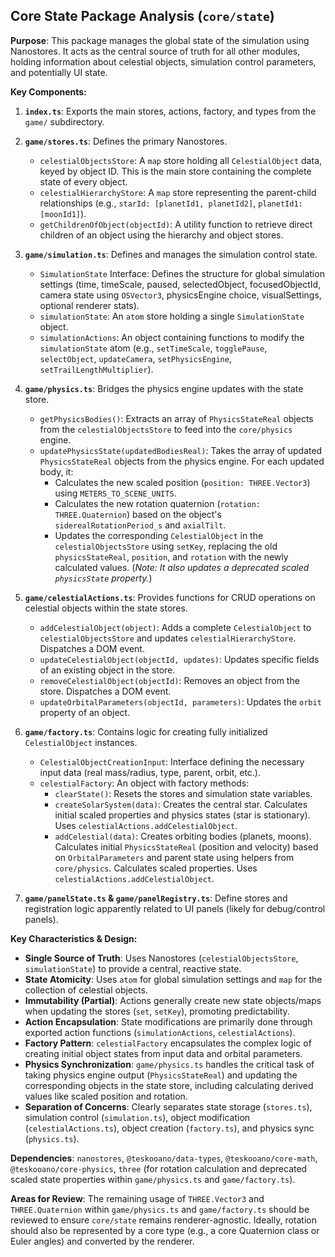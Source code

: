 ## Core State Package Analysis (`core/state`)

**Purpose**: This package manages the global state of the simulation using Nanostores. It acts as the central source of truth for all other modules, holding information about celestial objects, simulation control parameters, and potentially UI state.

**Key Components:**

1.  **`index.ts`**: Exports the main stores, actions, factory, and types from the `game/` subdirectory.

2.  **`game/stores.ts`**: Defines the primary Nanostores.

    - `celestialObjectsStore`: A `map` store holding all `CelestialObject` data, keyed by object ID. This is the main store containing the complete state of every object.
    - `celestialHierarchyStore`: A `map` store representing the parent-child relationships (e.g., `starId: [planetId1, planetId2]`, `planetId1: [moonId1]`).
    - `getChildrenOfObject(objectId)`: A utility function to retrieve direct children of an object using the hierarchy and object stores.

3.  **`game/simulation.ts`**: Defines and manages the simulation control state.

    - `SimulationState` Interface: Defines the structure for global simulation settings (time, timeScale, paused, selectedObject, focusedObjectId, camera state using `OSVector3`, physicsEngine choice, visualSettings, optional renderer stats).
    - `simulationState`: An `atom` store holding a single `SimulationState` object.
    - `simulationActions`: An object containing functions to modify the `simulationState` atom (e.g., `setTimeScale`, `togglePause`, `selectObject`, `updateCamera`, `setPhysicsEngine`, `setTrailLengthMultiplier`).

4.  **`game/physics.ts`**: Bridges the physics engine updates with the state store.

    - `getPhysicsBodies()`: Extracts an array of `PhysicsStateReal` objects from the `celestialObjectsStore` to feed into the `core/physics` engine.
    - `updatePhysicsState(updatedBodiesReal)`: Takes the array of updated `PhysicsStateReal` objects from the physics engine. For each updated body, it:
      - Calculates the new scaled position (`position: THREE.Vector3`) using `METERS_TO_SCENE_UNITS`.
      - Calculates the new rotation quaternion (`rotation: THREE.Quaternion`) based on the object's `siderealRotationPeriod_s` and `axialTilt`.
      - Updates the corresponding `CelestialObject` in the `celestialObjectsStore` using `setKey`, replacing the old `physicsStateReal`, `position`, and `rotation` with the newly calculated values. (_Note: It also updates a deprecated scaled `physicsState` property._)

5.  **`game/celestialActions.ts`**: Provides functions for CRUD operations on celestial objects within the state stores.

    - `addCelestialObject(object)`: Adds a complete `CelestialObject` to `celestialObjectsStore` and updates `celestialHierarchyStore`. Dispatches a DOM event.
    - `updateCelestialObject(objectId, updates)`: Updates specific fields of an existing object in the store.
    - `removeCelestialObject(objectId)`: Removes an object from the store. Dispatches a DOM event.
    - `updateOrbitalParameters(objectId, parameters)`: Updates the `orbit` property of an object.

6.  **`game/factory.ts`**: Contains logic for creating fully initialized `CelestialObject` instances.

    - `CelestialObjectCreationInput`: Interface defining the necessary input data (real mass/radius, type, parent, orbit, etc.).
    - `celestialFactory`: An object with factory methods:
      - `clearState()`: Resets the stores and simulation state variables.
      - `createSolarSystem(data)`: Creates the central star. Calculates initial scaled properties and physics states (star is stationary). Uses `celestialActions.addCelestialObject`.
      - `addCelestial(data)`: Creates orbiting bodies (planets, moons). Calculates initial `PhysicsStateReal` (position and velocity) based on `OrbitalParameters` and parent state using helpers from `core/physics`. Calculates scaled properties. Uses `celestialActions.addCelestialObject`.

7.  **`game/panelState.ts` & `game/panelRegistry.ts`**: Define stores and registration logic apparently related to UI panels (likely for debug/control panels).

**Key Characteristics & Design:**

- **Single Source of Truth**: Uses Nanostores (`celestialObjectsStore`, `simulationState`) to provide a central, reactive state.
- **State Atomicity**: Uses `atom` for global simulation settings and `map` for the collection of celestial objects.
- **Immutability (Partial)**: Actions generally create new state objects/maps when updating the stores (`set`, `setKey`), promoting predictability.
- **Action Encapsulation**: State modifications are primarily done through exported action functions (`simulationActions`, `celestialActions`).
- **Factory Pattern**: `celestialFactory` encapsulates the complex logic of creating initial object states from input data and orbital parameters.
- **Physics Synchronization**: `game/physics.ts` handles the critical task of taking physics engine output (`PhysicsStateReal`) and updating the corresponding objects in the state store, including calculating derived values like scaled position and rotation.
- **Separation of Concerns**: Clearly separates state storage (`stores.ts`), simulation control (`simulation.ts`), object modification (`celestialActions.ts`), object creation (`factory.ts`), and physics sync (`physics.ts`).

**Dependencies**: `nanostores`, `@teskooano/data-types`, `@teskooano/core-math`, `@teskooano/core-physics`, `three` (for rotation calculation and deprecated scaled state properties within `game/physics.ts` and `game/factory.ts`).

**Areas for Review**: The remaining usage of `THREE.Vector3` and `THREE.Quaternion` within `game/physics.ts` and `game/factory.ts` should be reviewed to ensure `core/state` remains renderer-agnostic. Ideally, rotation should also be represented by a core type (e.g., a core Quaternion class or Euler angles) and converted by the renderer.
